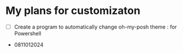 # My plans for customizaton

- [ ] Create a program to automatically change oh-my-posh theme : for Powershell


- 0811012024
